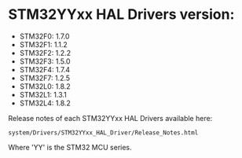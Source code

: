 # STM32YYxx HAL Drivers version:

  * STM32F0: 1.7.0
  * STM32F1: 1.1.2
  * STM32F2: 1.2.2
  * STM32F3: 1.5.0
  * STM32F4: 1.7.4
  * STM32F7: 1.2.5
  * STM32L0: 1.8.2
  * STM32L1: 1.3.1
  * STM32L4: 1.8.2

Release notes of each STM32YYxx HAL Drivers available here:

`system/Drivers/STM32YYxx_HAL_Driver/Release_Notes.html`

Where 'YY' is the STM32 MCU series.
